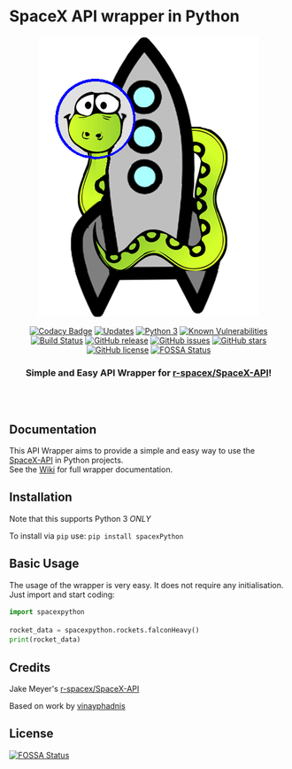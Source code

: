 # SpaceX API wrapper in Python
<div align="center">
<img src="https://github.com/alshapton/SpacePY-X/blob/master/pyrocket.png">

[![Codacy Badge](https://api.codacy.com/project/badge/Grade/c8b036f596d2471a9ce4c4e78bf9a3f3)](https://app.codacy.com/app/alshapton/SpacePY-X?utm_source=github.com&utm_medium=referral&utm_content=alshapton/SpacePY-X&utm_campaign=Badge_Grade_Settings)
[![Updates](https://pyup.io/repos/github/alshapton/SpacePY-X/shield.svg)](https://pyup.io/repos/github/alshapton/SpacePY-X/)
[![Python 3](https://pyup.io/repos/github/alshapton/SpacePY-X/python-3-shield.svg)](https://pyup.io/repos/github/alshapton/SpacePY-X/)
[![Known Vulnerabilities](https://snyk.io//test/github/alshapton/SpacePY-X/badge.svg?targetFile=requirements.txt)](https://snyk.io//test/github/alshapton/SpacePY-X?targetFile=requirements.txt)
[![Build Status](https://travis-ci.com/alshapton/SpacePY-X.svg?branch=master)](https://travis-ci.com/alshapton/SpacePY-X)
[![GitHub release](https://img.shields.io/github/release/alshapton/SpaceX-Python.svg)](https://github.com/alshapton/SpacePY-X/releases)
[![GitHub issues](https://img.shields.io/github/issues/alshapton/SpaceX-Python.svg)](https://github.com/alshapton/SpacePY-X/issues)
[![GitHub stars](https://img.shields.io/github/stars/alshapton/SpaceX-Python.svg)](https://github.com/alshapton/SpacePY-X/stargazers)
[![GitHub license](https://img.shields.io/github/license/alshapton/SpaceX-Python.svg)](https://github.com/alshapton/SpacePY-X)
[![FOSSA Status](https://app.fossa.io/api/projects/git%2Bgithub.com%2Falshapton%2FSpacePY-X.svg?type=shield)](https://app.fossa.io/projects/git%2Bgithub.com%2Falshapton%2FSpacePY-X?ref=badge_shield)

### Simple and Easy API Wrapper for [r-spacex/SpaceX-API](https://github.com/r-spacex/SpaceX-API)!

<br><br>

</div>

## Documentation
This API Wrapper aims to provide a simple and easy way to use the [SpaceX-API](https://github.com/r-spacex/SpaceX-API) in Python projects.
<br>
See the [Wiki](https://github.com/alshapton/SpacePY-X/wiki) for full wrapper documentation.

## Installation

Note that this supports Python 3 *ONLY*

To install via `pip` use:
`pip install spacexPython`

## Basic Usage

The usage of the wrapper is very easy. It does not require any initialisation. Just import and start coding:
```python
import spacexpython

rocket_data = spacexpython.rockets.falconHeavy()
print(rocket_data)
```

## Credits

Jake Meyer's [r-spacex/SpaceX-API](https://github.com/r-spacex/SpaceX-API)

Based on work by [vinayphadnis](https://github.com/vinayphadnis/SpaceX-Python.git)


## License
[![FOSSA Status](https://app.fossa.io/api/projects/git%2Bgithub.com%2Falshapton%2FSpacePY-X.svg?type=large)](https://app.fossa.io/projects/git%2Bgithub.com%2Falshapton%2FSpacePY-X?ref=badge_large)
